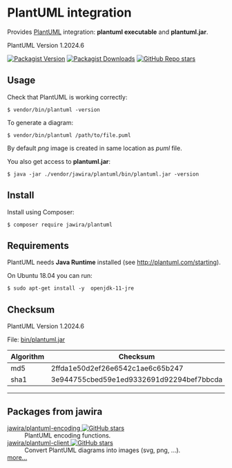 PlantUML integration
====================

Provides [PlantUML](http://plantuml.com/) integration: **plantuml executable** and **plantuml.jar**.

<!--version:start-->
PlantUML Version 1.2024.6
<!--version:end-->

[![Packagist Version](https://img.shields.io/packagist/v/jawira/plantuml?style=for-the-badge)](https://packagist.org/packages/jawira/plantuml)
[![Packagist Downloads](https://img.shields.io/packagist/dt/jawira/plantuml?style=for-the-badge)](https://packagist.org/packages/jawira/plantuml)
[![GitHub Repo stars](https://img.shields.io/github/stars/jawira/plantuml?style=for-the-badge)](https://packagist.org/packages/jawira/plantuml)

Usage
-----

Check that PlantUML is working correctly:

```console
$ vendor/bin/plantuml -version
```

To generate a diagram:

```console
$ vendor/bin/plantuml /path/to/file.puml
```

By default _png_ image is created in same location as _puml_ file.

You also get access to **plantuml.jar**:

```console
$ java -jar ./vendor/jawira/plantuml/bin/plantuml.jar -version
```

Install
-------

Install using Composer:

```console
$ composer require jawira/plantuml
```

Requirements
------------

PlantUML needs **Java Runtime** installed (see <http://plantuml.com/starting>).

On Ubuntu 18.04 you can run:

```console
$ sudo apt-get install -y  openjdk-11-jre
```

Checksum
--------

<!--version:start-->
PlantUML Version 1.2024.6
<!--version:end-->

File: [bin/plantuml.jar](bin/plantuml.jar)

| Algorithm | Checksum                                                                  |
| --------- | ------------------------------------------------------------------------- |
| md5       | <!--md5:start-->2ffda1e50d2ef26e6542c1ae6c65b247<!--md5:end-->            |
| sha1      | <!--sha1:start-->3e944755cbed59e1ed9332691d92294bef7bbcda<!--sha1:end-->  |

***

Packages from jawira
-----------------

<dl>

<dt>
    <a href="https://packagist.org/packages/jawira/plantuml-encoding"> jawira/plantuml-encoding
    <img alt="GitHub stars" src="https://badgen.net/github/stars/jawira/plantuml-encoding?icon=github"/></a>
</dt>
<dd>PlantUML encoding functions.</dd>

<dt>
    <a href="https://packagist.org/packages/jawira/plantuml-client"> jawira/plantuml-client
    <img alt="GitHub stars" src="https://badgen.net/github/stars/jawira/plantuml-client?icon=github"/></a>
</dt>
<dd>Convert PlantUML diagrams into images (svg, png, ...).</dd>

<dt><a href="https://packagist.org/packages/jawira/">more...</a></dt>
</dl>
